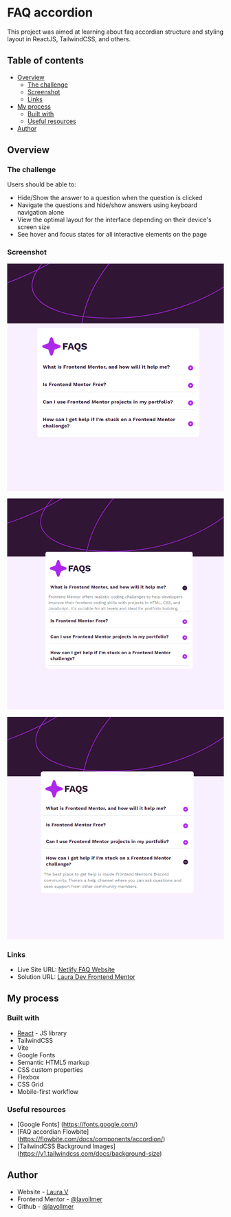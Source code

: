 # FAQ accordion

This project was aimed at learning about faq accordian structure and styling layout in ReactJS, TailwindCSS, and others.

## Table of contents

- [Overview](#overview)
  - [The challenge](#the-challenge)
  - [Screenshot](#screenshot)
  - [Links](#links)
- [My process](#my-process)
  - [Built with](#built-with)
  - [Useful resources](#useful-resources)
- [Author](#author)


## Overview

### The challenge

Users should be able to:

- Hide/Show the answer to a question when the question is clicked
- Navigate the questions and hide/show answers using keyboard navigation alone
- View the optimal layout for the interface depending on their device's screen size
- See hover and focus states for all interactive elements on the page

### Screenshot

![FAQ Accordion](./src/assets/FAQaccordion.png)

![FAQ Accordion Dropdown](./src/assets/FAQaccordiondisplay.png)

![FAQ Accordion Dropdown](./src/assets/FAQaccordiondisplay2.png)


### Links

- Live Site URL: [Netlify FAQ Website](https://faq-lavol.netlify.app/)
- Solution URL: [Laura Dev Frontend Mentor](https://www.frontendmentor.io/challenges/faq-accordion-wyfFdeBwBz/hub?share=true)

## My process

### Built with

- [React](https://reactjs.org/) - JS library
- TailwindCSS
- Vite
- Google Fonts
- Semantic HTML5 markup
- CSS custom properties
- Flexbox
- CSS Grid
- Mobile-first workflow


### Useful resources

- [Google Fonts] (https://fonts.google.com/)
- [FAQ accordian Flowbite] (https://flowbite.com/docs/components/accordion/)
- [TailwindCSS Background Images] (https://v1.tailwindcss.com/docs/background-size)

## Author

- Website - [Laura V](www.lauradeveloper.com)
- Frontend Mentor - [@lavollmer](https://www.frontendmentor.io/profile/yourusername)
- Github - [@lavollmer](https://github.com/lavollmer)
